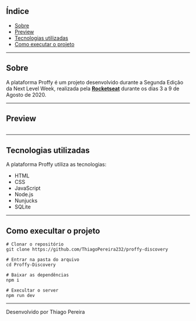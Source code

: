 ## Índice

- [Sobre](#-Sobre)
- [Preview](#-Preview)
- [Tecnologias utilizadas](#-Tecnologias-utilizadas)
- [Como executar o projeto](##-Como-executar-o-projeto)

---

## Sobre

 A plataforma Proffy é um projeto desenvolvido durante a Segunda Edição da Next Level Week, realizada pela **[Rocketseat](https://github.com/Rocketseat)** durante os dias 3 a 9 de Agosto de 2020.

 ---

 ## Preview

<p align="center">
    <img src="">
</p>

---

## Tecnologias utilizadas

A plataforma Proffy utiliza as tecnologias:

- HTML
- CSS 
- JavaScript
- Node.js
- Nunjucks
- SQLite

---

## Como execultar o projeto

```
# Clonar o repositório
git clone https://github.com/ThiagoPereira232/proffy-discovery

# Entrar na pasta do arquivo
cd Proffy-Discovery

# Baixar as dependências
npm i

# Execultar o server
npm run dev

```

---

Desenvolvido por Thiago Pereira
